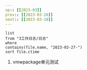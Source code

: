 ```yaml
---
up:: [[2023-03]]
prev:: [[2023-03-26]]
next:: [[2023-03-28]]
---
```


```dataview
list
from "3工作日志/日志"
where
contains(file.name, "2023-03-27-")
sort file.ctime
```

1. vmwpackage单元测试